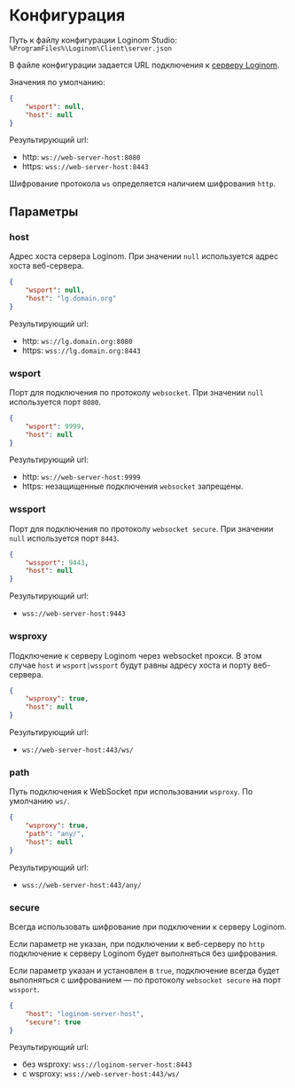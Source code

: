 # Конфигурация

Путь к файлу конфигурации Loginom Studio: `%ProgramFiles%\Loginom\Client\server.json`

В файле конфигурации задается URL подключения к [серверу Loginom](../windows/server/README.md).

Значения по умолчанию:

```json
{
    "wsport": null,
    "host": null
}
```

Результирующий url:

* http: `ws://web-server-host:8080`
* https: `wss://web-server-host:8443`

Шифрование протокола `ws` определяется наличием шифрования `http`.

## Параметры

### host

Адрес хоста сервера Loginom. При значении `null` используется адрес хоста веб-сервера.

```json
{
    "wsport": null,
    "host": "lg.domain.org"
}
```

Результирующий url:

* http: `ws://lg.domain.org:8080`
* https: `wss://lg.domain.org:8443`

### wsport

Порт для подключения по протоколу `websocket`. При значении `null` используется порт `8080`.

```json
{
    "wsport": 9999,
    "host": null
}
```

Результирующий url:

* http: `ws://web-server-host:9999`
* https: незащищенные подключения `websocket` запрещены.

### wssport

Порт для подключения по протоколу `websocket secure`. При значении `null` используется порт `8443`.

```json
{
    "wssport": 9443,
    "host": null
}
```

Результирующий url:

* `wss://web-server-host:9443`

### wsproxy

Подключение к серверу Loginom через websocket прокси. В этом случае `host` и `wsport|wssport` будут равны адресу хоста и порту веб-сервера.

```json
{
    "wsproxy": true,
    "host": null
}
```

Результирующий url:

* `ws://web-server-host:443/ws/`

### path

Путь подключения к WebSocket при использовании `wsproxy`. По умолчанию `ws/`.

```json
{
    "wsproxy": true,
    "path": "any/",
    "host": null
}
```

Результирующий url:

* `wss://web-server-host:443/any/`

### secure

Всегда использовать шифрование при подключении к серверу Loginom.

Если параметр не указан, при подключении к веб-серверу по `http` подключение к серверу Loginom будет выполняться без шифрования.

Если параметр указан и установлен в `true`, подключение всегда будет выполняться с шифрованием — по протоколу `websocket secure` на порт `wssport`.

```json
{
    "host": "loginom-server-host",
    "secure": true
}
```

Результирующий url:

* без wsproxy: `wss://loginom-server-host:8443`
* с wsproxy: `wss://web-server-host:443/ws/`